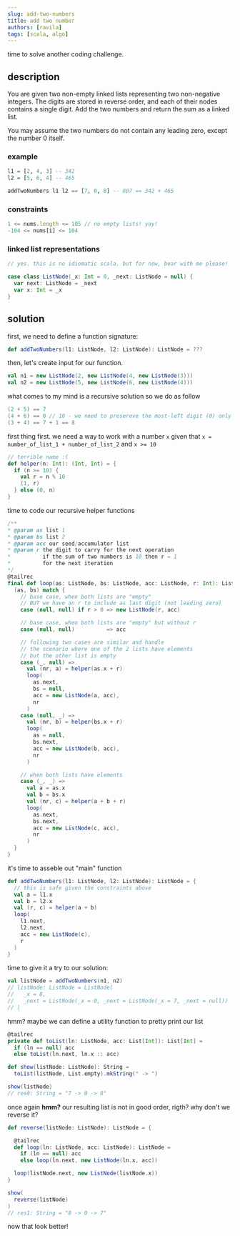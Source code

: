 ```yaml
---
slug: add-two-numbers
title: add two number
authors: [ravila]
tags: [scala, algo]
---
```


time to solve another coding challenge.

## description

You are given two non-empty linked lists representing two non-negative integers.
The digits are stored in reverse order, and each of their nodes contains a single digit.
Add the two numbers and return the sum as a linked list.

You may assume the two numbers do not contain any leading zero,
except the number 0 itself.

### example

```haskell
l1 = [2, 4, 3] -- 342
l2 = [5, 6, 4] -- 465

addTwoNumbers l1 l2 == [7, 0, 8] -- 807 == 342 + 465
```

### constraints

```javascript
1 <= nums.length <= 105 // no empty lists! yay!
-104 <= nums[i] <= 104
```

### linked list representations

```scala
// yes. this is no idiomatic scala. but for now, bear with me please!

case class ListNode(_x: Int = 0, _next: ListNode = null) {
  var next: ListNode = _next
  var x: Int = _x
}
```

## solution


first, we need to define a function signature:

```scala
def addTwoNumbers(l1: ListNode, l2: ListNode): ListNode = ???
```

then, let's create input for our function.

```scala
val n1 = new ListNode(2, new ListNode(4, new ListNode(3)))
val n2 = new ListNode(5, new ListNode(6, new ListNode(4)))
```

what comes to my mind is a recursive solution so we do as follow

```scala
(2 + 5) == 7
(4 + 6) == 0 // 10 - we need to presereve the most-left digit (0) only and carry the other one (1) to the next operation
(3 + 4) == 7 + 1 == 8
```

first thing first. we need a way to work with a number `x` given that `x = number_of_list_1 + number_of_list_2` 
and `x >= 10`

```scala
// terrible name :(
def helper(n: Int): (Int, Int) = {
  if (n >= 10) {
    val r = n % 10
    (1, r)
  } else (0, n)
}
```

time to code our recursive helper functions

```scala
/**
* @param as list 1
* @param bs list 2
* @param acc our seed/accumulator list
* @param r the digit to carry for the next operation
*          if the sum of two numbers is 10 then r = 1
*          for the next iteration 
*/
@tailrec
final def loop(as: ListNode, bs: ListNode, acc: ListNode, r: Int): ListNode = {
  (as, bs) match {
    // base case, when both lists are "empty"
    // BUT we have an r to include as last digit (not leading zero)
    case (null, null) if r > 0 => new ListNode(r, acc)

    // base case, when both lists are "empty" but without r
    case (null, null)          => acc

    // following two cases are similar and handle
    // the scenario where one of the 2 lists have elements
    // but the other list is empty
    case (_, null) =>
      val (nr, a) = helper(as.x + r)
      loop(
        as.next,
        bs = null,
        acc = new ListNode(a, acc),
        nr
      )
    case (null, _) =>
      val (nr, b) = helper(bs.x + r)
      loop(
        as = null,
        bs.next,
        acc = new ListNode(b, acc),
        nr
      )

    // when both lists have elements
    case (_, _) =>
      val a = as.x
      val b = bs.x
      val (nr, c) = helper(a + b + r)
      loop(
        as.next,
        bs.next,
        acc = new ListNode(c, acc),
        nr
      )
  }
}
```

it's time to asseble out "main" function

```scala
def addTwoNumbers(l1: ListNode, l2: ListNode): ListNode = {
  // this is safe given the constraints above
  val a = l1.x
  val b = l2.x
  val (r, c) = helper(a + b)
  loop(
    l1.next,
    l2.next,
    acc = new ListNode(c),
    r
  )
}
```

time to give it a try to our solution:

```scala
val listNode = addTwoNumbers(n1, n2)
// listNode: ListNode = ListNode(
//   _x = 8,
//   _next = ListNode(_x = 0, _next = ListNode(_x = 7, _next = null))
// )
```

hmm? maybe we can define a utility function to pretty print our list

```scala
@tailrec
private def toList(ln: ListNode, acc: List[Int]): List[Int] =
  if (ln == null) acc
  else toList(ln.next, ln.x :: acc)

def show(listNode: ListNode): String =
  toList(listNode, List.empty).mkString(" -> ")

show(listNode)
// res0: String = "7 -> 0 -> 8"
```

once again **hmm?** our resulting list is not in good order, rigth?
why don't we reverse it?

```scala
def reverse(listNode: ListNode): ListNode = {

  @tailrec
  def loop(ln: ListNode, acc: ListNode): ListNode =
    if (ln == null) acc
    else loop(ln.next, new ListNode(ln.x, acc))

  loop(listNode.next, new ListNode(listNode.x))
}

show(
  reverse(listNode)
)
// res1: String = "8 -> 0 -> 7"
```

now that look better!
